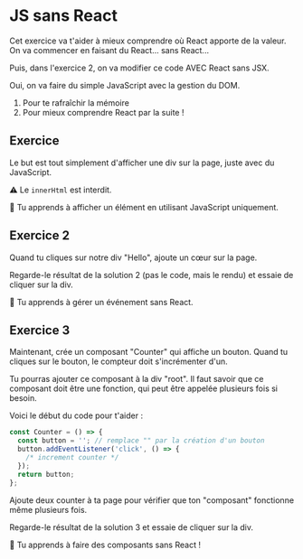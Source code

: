 # JS sans React

Cet exercice va t'aider à mieux comprendre où React apporte de la valeur.
On va commencer en faisant du React... sans React...

Puis, dans l'exercice 2, on va modifier ce code AVEC React sans JSX.

Oui, on va faire du simple JavaScript avec la gestion du DOM.
1. Pour te rafraîchir la mémoire
2. Pour mieux comprendre React par la suite !

## Exercice

Le but est tout simplement d'afficher une div sur la page, juste avec du JavaScript.

⚠️ Le `innerHtml` est interdit.

💌 Tu apprends à afficher un élément en utilisant JavaScript uniquement.

## Exercice 2

Quand tu cliques sur notre div "Hello", ajoute un cœur sur la page.

Regarde-le résultat de la solution 2 (pas le code, mais le rendu) et essaie de cliquer sur la div.

💌 Tu apprends à gérer un événement sans React.

## Exercice 3

Maintenant, crée un composant "Counter" qui affiche un bouton. Quand tu cliques sur le bouton, 
le compteur doit s'incrémenter d'un.

Tu pourras ajouter ce composant à la div "root". Il faut savoir que ce composant doit être une fonction, 
qui peut être appelée plusieurs fois si besoin.

Voici le début du code pour t'aider :

```js
const Counter = () => {
  const button = ''; // remplace "" par la création d'un bouton
  button.addEventListener('click', () => {
    /* increment counter */
  });
  return button;
};
```

Ajoute deux counter à ta page pour vérifier que ton "composant" fonctionne 
même plusieurs fois.

Regarde-le résultat de la solution 3 et essaie de cliquer sur la div.

💌 Tu apprends à faire des composants sans React !
